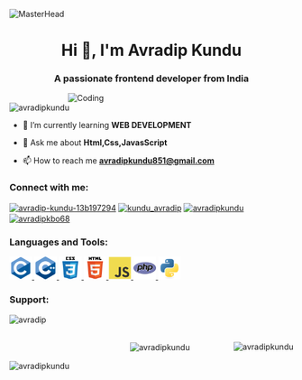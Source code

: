 ![MasterHead](https://webcoder.co.in/wp-content/uploads/2021/04/website.gif)
<h1 align="center">Hi 👋, I'm Avradip Kundu</h1>
<h3 align="center">A passionate frontend developer from India</h3>
<img align="right" alt="Coding" width="400" src="https://media3.giphy.com/media/v1.Y2lkPTc5MGI3NjExa2ZsMjZvMTZlcGNnd3YzZm00aW8wZnhheDNydDF1NG9zaWo0N2RhcSZlcD12MV9pbnRlcm5hbF9naWZfYnlfaWQmY3Q9Zw/bGgsc5mWoryfgKBx1u/giphy.gif">
<p align="left"> <img src="https://komarev.com/ghpvc/?username=avradipkundu&label=Profile%20views&color=0e75b6&style=flat" alt="avradipkundu" /> </p>

- 🌱 I’m currently learning **WEB DEVELOPMENT**

- 💬 Ask me about **Html,Css,JavasScript**

- 📫 How to reach me **avradipkundu851@gmail.com**

<h3 align="left">Connect with me:</h3>
<p align="left">
<a href="https://linkedin.com/in/avradip-kundu-13b197294" target="blank"><img align="center" src="https://raw.githubusercontent.com/rahuldkjain/github-profile-readme-generator/master/src/images/icons/Social/linked-in-alt.svg" alt="avradip-kundu-13b197294" height="30" width="40" /></a>
<a href="https://instagram.com/kundu_avradip" target="blank"><img align="center" src="https://raw.githubusercontent.com/rahuldkjain/github-profile-readme-generator/master/src/images/icons/Social/instagram.svg" alt="kundu_avradip" height="30" width="40" /></a>
<a href="https://www.leetcode.com/avradipkundu" target="blank"><img align="center" src="https://raw.githubusercontent.com/rahuldkjain/github-profile-readme-generator/master/src/images/icons/Social/leet-code.svg" alt="avradipkundu" height="30" width="40" /></a>
<a href="https://auth.geeksforgeeks.org/user/avradipkbo68" target="blank"><img align="center" src="https://raw.githubusercontent.com/rahuldkjain/github-profile-readme-generator/master/src/images/icons/Social/geeks-for-geeks.svg" alt="avradipkbo68" height="30" width="40" /></a>
</p>

<h3 align="left">Languages and Tools:</h3>
<p align="left"> <a href="https://www.cprogramming.com/" target="_blank" rel="noreferrer"> <img src="https://raw.githubusercontent.com/devicons/devicon/master/icons/c/c-original.svg" alt="c" width="40" height="40"/> </a> <a href="https://www.w3schools.com/cpp/" target="_blank" rel="noreferrer"> <img src="https://raw.githubusercontent.com/devicons/devicon/master/icons/cplusplus/cplusplus-original.svg" alt="cplusplus" width="40" height="40"/> </a> <a href="https://www.w3schools.com/css/" target="_blank" rel="noreferrer"> <img src="https://raw.githubusercontent.com/devicons/devicon/master/icons/css3/css3-original-wordmark.svg" alt="css3" width="40" height="40"/> </a> <a href="https://www.w3.org/html/" target="_blank" rel="noreferrer"> <img src="https://raw.githubusercontent.com/devicons/devicon/master/icons/html5/html5-original-wordmark.svg" alt="html5" width="40" height="40"/> </a> <a href="https://developer.mozilla.org/en-US/docs/Web/JavaScript" target="_blank" rel="noreferrer"> <img src="https://raw.githubusercontent.com/devicons/devicon/master/icons/javascript/javascript-original.svg" alt="javascript" width="40" height="40"/> </a> <a href="https://www.php.net" target="_blank" rel="noreferrer"> <img src="https://raw.githubusercontent.com/devicons/devicon/master/icons/php/php-original.svg" alt="php" width="40" height="40"/> </a> <a href="https://www.python.org" target="_blank" rel="noreferrer"> <img src="https://raw.githubusercontent.com/devicons/devicon/master/icons/python/python-original.svg" alt="python" width="40" height="40"/> </a> </p>

<h3 align="left">Support:</h3>
<p><a href="https://www.buymeacoffee.com/avradip"> <img align="left" src="https://cdn.buymeacoffee.com/buttons/v2/default-yellow.png" height="50" width="210" alt="avradip" /></a></p><br><br>

<p><img align="right" src="https://github-readme-stats.vercel.app/api/top-langs?username=avradipkundu&show_icons=true&locale=en&layout=compact" alt="avradipkundu" /></p>

<p>&nbsp;<img align="center" src="https://github-readme-stats.vercel.app/api?username=avradipkundu&show_icons=true&locale=en" alt="avradipkundu" /></p>

<p><img align="center" src="https://github-readme-streak-stats.herokuapp.com/?user=avradipkundu&" alt="avradipkundu" /></p>
